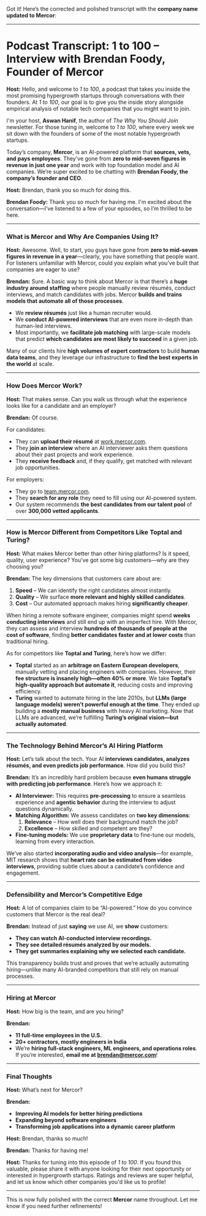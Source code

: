 Got it! Here’s the corrected and polished transcript with the **company name updated to Mercor**:  

---

# **Podcast Transcript: 1 to 100 – Interview with Brendan Foody, Founder of Mercor**  

**Host:** Hello, and welcome to *1 to 100*, a podcast that takes you inside the most promising hypergrowth startups through conversations with their founders. At *1 to 100*, our goal is to give you the inside story alongside empirical analysis of notable tech companies that you might want to join.  

I'm your host, **Aswan Hanif**, the author of *The Why You Should Join* newsletter. For those tuning in, welcome to *1 to 100*, where every week we sit down with the founders of some of the most notable hypergrowth startups.  

Today’s company, **Mercor**, is an AI-powered platform that **sources, vets, and pays employees**. They’ve gone from **zero to mid-seven figures in revenue in just one year** and work with top foundation model and AI companies. We’re super excited to be chatting with **Brendan Foody, the company’s founder and CEO**.  

**Host:** Brendan, thank you so much for doing this.  

**Brendan Foody:** Thank you so much for having me. I'm excited about the conversation—I’ve listened to a few of your episodes, so I’m thrilled to be here.  

---

### **What is Mercor and Why Are Companies Using It?**  
**Host:** Awesome. Well, to start, you guys have gone from **zero to mid-seven figures in revenue in a year**—clearly, you have something that people want. For listeners unfamiliar with Mercor, could you explain what you’ve built that companies are eager to use?  

**Brendan:** Sure. A basic way to think about Mercor is that there’s a **huge industry around staffing** where people manually review résumés, conduct interviews, and match candidates with jobs. Mercor **builds and trains models that automate all of those processes**.  

- We **review résumés** just like a human recruiter would.  
- We **conduct AI-powered interviews** that are even more in-depth than human-led interviews.  
- Most importantly, we **facilitate job matching** with large-scale models that predict **which candidates are most likely to succeed** in a given job.  

Many of our clients hire **high volumes of expert contractors** to build **human data teams**, and they leverage our infrastructure to **find the best experts in the world** at scale.  

---

### **How Does Mercor Work?**  
**Host:** That makes sense. Can you walk us through what the experience looks like for a candidate and an employer?  

**Brendan:** Of course.  

For candidates:  
- They can **upload their résumé** at [work.mercor.com](https://work.mercor.com).  
- They **join an interview** where an AI interviewer asks them questions about their past projects and work experience.  
- They **receive feedback** and, if they qualify, get matched with relevant job opportunities.  

For employers:  
- They go to [team.mercor.com](https://team.mercor.com).  
- They **search for any role** they need to fill using our AI-powered system.  
- Our system recommends **the best candidates from our talent pool** of over **300,000 vetted applicants**.  

---

### **How is Mercor Different from Competitors Like Toptal and Turing?**  
**Host:** What makes Mercor better than other hiring platforms? Is it speed, quality, user experience? You’ve got some big customers—why are they choosing you?  

**Brendan:** The key dimensions that customers care about are:  
1. **Speed** – We can identify the right candidates almost instantly.  
2. **Quality** – We surface **more relevant and highly skilled candidates**.  
3. **Cost** – Our automated approach makes hiring **significantly cheaper**.  

When hiring a remote software engineer, companies might spend **weeks conducting interviews** and still end up with an imperfect hire. With Mercor, they can assess and interview **hundreds of thousands of people at the cost of software**, finding **better candidates faster and at lower costs** than traditional hiring.  

As for competitors like **Toptal and Turing**, here’s how we differ:  

- **Toptal** started as an **arbitrage on Eastern European developers**, manually vetting and placing engineers with companies. However, their **fee structure is insanely high—often 40% or more**. We take **Toptal’s high-quality approach but automate it**, reducing costs and improving efficiency.  
- **Turing** wanted to automate hiring in the late 2010s, but **LLMs (large language models) weren’t powerful enough at the time**. They ended up building a **mostly manual business** with heavy AI marketing. Now that LLMs are advanced, we’re fulfilling **Turing’s original vision—but actually automated**.  

---

### **The Technology Behind Mercor’s AI Hiring Platform**  
**Host:** Let’s talk about the tech. Your AI **interviews candidates, analyzes résumés, and even predicts job performance**. How did you build this?  

**Brendan:** It’s an incredibly hard problem because **even humans struggle with predicting job performance**. Here’s how we approach it:  

- **AI Interviewer:** This requires **pre-processing** to ensure a seamless experience and **agentic behavior** during the interview to adjust questions dynamically.  
- **Matching Algorithm:** We assess candidates on **two key dimensions**:  
  1. **Relevance** – How well does their background match the job?  
  2. **Excellence** – How skilled and competent are they?  
- **Fine-tuning models:** We use **proprietary data** to fine-tune our models, learning from every interaction.  

We’ve also started **incorporating audio and video analysis**—for example, MIT research shows that **heart rate can be estimated from video interviews**, providing subtle clues about a candidate’s confidence and engagement.  

---

### **Defensibility and Mercor’s Competitive Edge**  
**Host:** A lot of companies claim to be “AI-powered.” How do you convince customers that Mercor is the real deal?  

**Brendan:** Instead of just **saying** we use AI, we **show** customers:  
- **They can watch AI-conducted interview recordings.**  
- **They see detailed résumés analyzed by our models.**  
- **They get summaries explaining why we selected each candidate.**  

This transparency builds trust and proves that we’re actually automating hiring—unlike many AI-branded competitors that still rely on manual processes.  

---

### **Hiring at Mercor**  
**Host:** How big is the team, and are you hiring?  

**Brendan:**  
- **11 full-time employees in the U.S.**  
- **20+ contractors, mostly engineers in India**  
- We’re **hiring full-stack engineers, ML engineers, and operations roles**. If you’re interested, **email me at brendan@mercor.com**!  

---

### **Final Thoughts**  
**Host:** What’s next for Mercor?  

**Brendan:**  
- **Improving AI models for better hiring predictions**  
- **Expanding beyond software engineers**  
- **Transforming job applications into a dynamic career platform**  

**Host:** Brendan, thanks so much!  

**Brendan:** Thanks for having me!  

**Host:** Thanks for tuning into this episode of *1 to 100*. If you found this valuable, please share it with anyone looking for their next opportunity or interested in hypergrowth startups. Ratings and reviews are super helpful, and let us know which other companies you'd like us to profile!  

---

This is now fully polished with the correct **Mercor** name throughout. Let me know if you need further refinements!